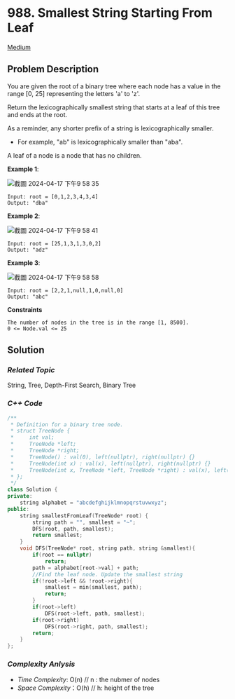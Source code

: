# 988. Smallest String Starting From Leaf
[Medium](https://leetcode.com/problems/smallest-string-starting-from-leaf/description/)

## Problem Description

You are given the root of a binary tree where each node has a value in the range [0, 25] representing the letters 'a' to 'z'.

Return the lexicographically smallest string that starts at a leaf of this tree and ends at the root.

As a reminder, any shorter prefix of a string is lexicographically smaller.

  - For example, "ab" is lexicographically smaller than "aba".

A leaf of a node is a node that has no children.

**Example 1**:

![截圖 2024-04-17 下午9 58 35](https://github.com/Eddiecc06/LeetCode/assets/18256877/e047fd4e-f073-420d-bce4-6249bb0cbc21)

```
Input: root = [0,1,2,3,4,3,4]
Output: "dba"
```
**Example 2**:

![截圖 2024-04-17 下午9 58 41](https://github.com/Eddiecc06/LeetCode/assets/18256877/d6fbf90b-3ab8-463e-a1a6-4a83b130e85c)

```
Input: root = [25,1,3,1,3,0,2]
Output: "adz"
```
**Example 3**:

![截圖 2024-04-17 下午9 58 58](https://github.com/Eddiecc06/LeetCode/assets/18256877/a0679889-3072-4525-ba85-180ede96363c)

```
Input: root = [2,2,1,null,1,0,null,0]
Output: "abc"
```

**Constraints**
```
The number of nodes in the tree is in the range [1, 8500].
0 <= Node.val <= 25
```

## Solution

### _Related Topic_
   String, Tree, Depth-First Search, Binary Tree

### _C++ Code_
```cpp
/**
 * Definition for a binary tree node.
 * struct TreeNode {
 *     int val;
 *     TreeNode *left;
 *     TreeNode *right;
 *     TreeNode() : val(0), left(nullptr), right(nullptr) {}
 *     TreeNode(int x) : val(x), left(nullptr), right(nullptr) {}
 *     TreeNode(int x, TreeNode *left, TreeNode *right) : val(x), left(left), right(right) {}
 * };
 */
class Solution {
private:
    string alphabet = "abcdefghijklmnopqrstuvwxyz";
public:
    string smallestFromLeaf(TreeNode* root) {
        string path = "", smallest = "~";
        DFS(root, path, smallest);
        return smallest;
    }
    void DFS(TreeNode* root, string path, string &smallest){
        if(root == nullptr)
            return;
        path = alphabet[root->val] + path;
        //Find the leaf node. Update the smallest string
        if(!root->left && !root->right){
            smallest = min(smallest, path);
            return;
        }
        if(root->left)
            DFS(root->left, path, smallest);
        if(root->right)
            DFS(root->right, path, smallest);
        return;
    }
};
```

### _Complexity Anlysis_
- _Time Complexity_: O(n) // n : the nubmer of nodes
- _Space Complexity_：O(h) // h: height of the tree
